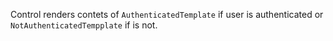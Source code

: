Control renders contets of `AuthenticatedTemplate` if user is authenticated or `NotAuthenticatedTempplate` if is not.